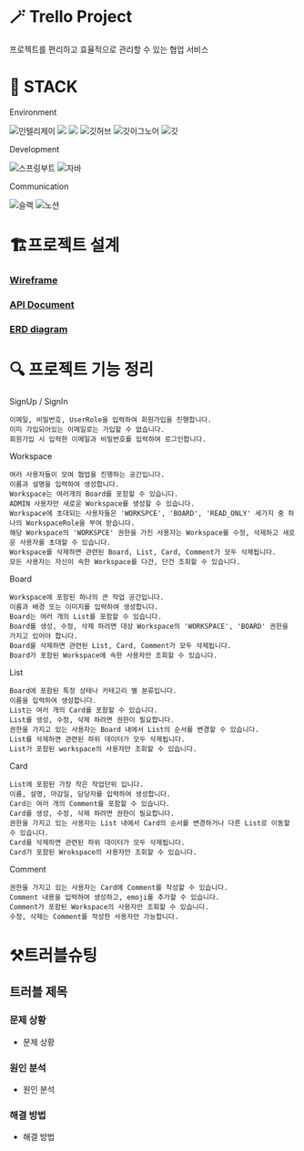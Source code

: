 # 🪄 Trello Project

프로젝트를 편리하고 효율적으로 관리할 수 있는 협업 서비스

# 🚀 STACK

Environment

![인텔리제이](   https://img.shields.io/badge/IntelliJ_IDEA-000000.svg?style=for-the-badge&logo=intellij-idea&logoColor=white)
![](https://img.shields.io/badge/Gradle-02303a?style=for-the-badge&logo=gradle&logoColor=white)
![](https://img.shields.io/badge/Postman-ff6c37?style=for-the-badge&logo=postman&logoColor=white)
![깃허브](https://img.shields.io/badge/GitHub-100000?style=for-the-badge&logo=github&logoColor=white)
![깃이그노어](https://img.shields.io/badge/gitignore.io-204ECF?style=for-the-badge&logo=gitignore.io&logoColor=white)
![깃](https://img.shields.io/badge/GIT-E44C30?style=for-the-badge&logo=git&logoColor=white)

Development

![스프링부트](https://img.shields.io/badge/SpringBoot-6db33f?style=for-the-badge&logo=springboot&logoColor=white)
![자바](https://img.shields.io/badge/Java-ED8B00?style=for-the-badge&logo=openjdk&logoColor=white)

Communication

![슬랙](  https://img.shields.io/badge/Slack-4A154B?style=for-the-badge&logo=slack&logoColor=white)
![노션](https://img.shields.io/badge/Notion-000000?style=for-the-badge&logo=notion&logoColor=white)

# 🏗️프로젝트 설계

### [Wireframe](https://drive.google.com/file/d/13m5Vp9zGGGREIl5vuUUuUYyUdVVzDHqm/view?usp=sharing)

### [API Document](https://documenter.getpostman.com/view/37564576/2sAXxTcqm9)

### [ERD diagram](https://www.erdcloud.com/d/s5i7PGFn8pqCuMkPj)

# 🔍 프로젝트 기능 정리

SignUp / SignIn

    이메일, 비밀번호, UserRole을 입력하여 회원가입을 진행합니다.
    이미 가입되어있는 이메일로는 가입할 수 없습니다.
    회원가입 시 입력한 이메일과 비밀번호를 입력하여 로그인합니다.

Workspace
    
    여러 사용자들이 모여 협업을 진행하는 공간입니다.
    이름과 설명을 입력하여 생성합니다.
    Workspace는 여러개의 Board를 포함할 수 있습니다.
    ADMIN 사용자만 새로운 Workspace를 생성할 수 있습니다.
    Workspace에 초대되는 사용자들은 'WORKSPCE', 'BOARD', 'READ_ONLY' 세가지 중 하나의 WorkspaceRole을 부여 받습니다.
    해당 Workspace의 'WORKSPCE' 권한을 가진 사용자는 Workspace를 수정, 삭제하고 새로운 사용자를 초대할 수 있습니다.
    Workspace를 삭제하면 관련된 Board, List, Card, Comment가 모두 삭제됩니다.
    모든 사용자는 자신이 속한 Workspace를 다건, 단건 조회할 수 있습니다.

Board

    Workspace에 포함된 하나의 큰 작업 공간입니다.
    이름과 배경 또는 이미지를 입력하여 생성합니다.
    Board는 여러 개의 List를 포함할 수 있습니다.
    Board를 생성, 수정, 삭제 하려면 대상 Workspace의 'WORKSPACE', 'BOARD' 권한을 가지고 있어야 합니다.
    Board를 삭제하면 관련된 List, Card, Comment가 모두 삭제됩니다.
    Board가 포함된 Workspace에 속한 사용자만 조회할 수 있습니다.
    
List

    Board에 포함된 특정 상태나 카테고리 별 분류입니다.
    이름을 입력하여 생성합니다.
    List는 여러 개의 Card를 포함할 수 있습니다.
    List를 생성, 수정, 삭제 하려면 권한이 필요합니다.
    권한을 가지고 있는 사용자는 Board 내에서 List의 순서를 변경할 수 있습니다.
    List를 삭제하면 관련된 하위 데이터가 모두 삭제됩니다.
    List가 포함된 workspace의 사용자만 조회할 수 있습니다.

Card

    List에 포함된 가장 작은 작업단위 입니다.
    이름, 설명, 마감일, 담당자를 입력하여 생성합니다.
    Card는 여러 개의 Comment를 포함할 수 있습니다.
    Card를 생성, 수정, 삭제 하려면 권한이 필요합니다.
    권한을 가지고 있는 사용자는 List 내에서 Card의 순서를 변경하거나 다른 List로 이동할 수 있습니다.
    Card를 삭제하면 관련된 하위 데이터가 모두 삭제됩니다.
    Card가 포함된 Wrokspace의 사용자만 조회할 수 있습니다.

Comment
    
    권한을 가지고 있는 사용자는 Card에 Comment를 작성할 수 있습니다.
    Comment 내용을 입력하여 생성하고, emoji를 추가할 수 있습니다.
    Comment가 포함된 Workspace의 사용자만 조회할 수 있습니다.
    수정, 삭제는 Comment를 작성한 사용자만 가능합니다.

# ⚒️트러블슈팅

## 트러블 제목

### 문제 상황

- 문제 상황

### 원인 분석

- 원인 분석

### 해결 방법

- 해결 방법
